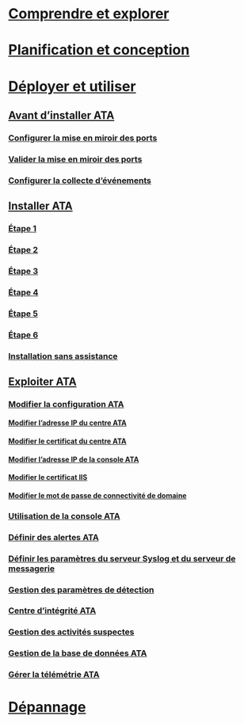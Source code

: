 # [Comprendre et explorer](/advanced-threat-analytics/understand-explore/what-is-ata)
# [Planification et conception](/advanced-threat-analytics/plan-design/ata-capacity-planning)
# [Déployer et utiliser](install-ata.md)
## [Avant d’installer ATA](preinstall-ata.md)
### [Configurer la mise en miroir des ports](configure-port-mirroring.md)
### [Valider la mise en miroir des ports](validate-port-mirroring.md)
### [Configurer la collecte d’événements](configure-event-collection.md)
## [Installer ATA](install-ata.md)
### [Étape 1](install-ata-step1.md)
### [Étape 2](install-ata-step2.md)
### [Étape 3](install-ata-step3.md)
### [Étape 4](install-ata-step4.md)
### [Étape 5](install-ata-step5.md)
### [Étape 6](install-ata-step6.md)
### [Installation sans assistance](ata-silent-installation.md)
## [Exploiter ATA](operate-ata.md)
### [Modifier la configuration ATA](modifying-ata-configuration.md)
#### [Modifier l’adresse IP du centre ATA](modifying-ata-config-centerip.md)
#### [Modifier le certificat du centre ATA](modifying-ata-config-centercert.md)
#### [Modifier l’adresse IP de la console ATA](modifying-ata-config-consoleip.md)
#### [Modifier le certificat IIS](modifying-ata-config-iiscert.md)
#### [Modifier le mot de passe de connectivité de domaine](modifying-ata-config-dcpassword.md)
### [Utilisation de la console ATA](working-with-ata-console.md)
### [Définir des alertes ATA](setting-ata-alerts.md)
### [Définir les paramètres du serveur Syslog et du serveur de messagerie](setting-syslog-email-server-settings.md)
### [Gestion des paramètres de détection](working-with-detection-settings.md)
### [Centre d’intégrité ATA](ata-health-center.md)
### [Gestion des activités suspectes](working-with-suspicious-activities.md)
### [Gestion de la base de données ATA](ata-database-management.md)
### [Gérer la télémétrie ATA](manage-telemetry-settings.md)
# [Dépannage](/advanced-threat-analytics/troubleshoot/troubleshooting-ata-using-logs)


<!--HONumber=Jul16_HO3-->



